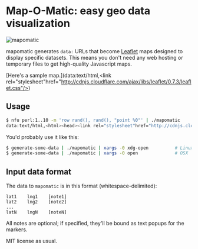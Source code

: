 # Map-O-Matic: easy geo data visualization
![mapomatic](http://spencertipping.com/bassomatic.jpg)

mapomatic generates `data:` URLs that become [Leaflet](http://leafletjs.com)
maps designed to display specific datasets. This means you don't need any web
hosting or temporary files to get high-quality Javascript maps.

[Here's a sample map.](data:text/html,<html><head><link rel="stylesheet"href="http://cdnjs.cloudflare.com/ajax/libs/leaflet/0.7.3/leaflet.css"/><script src="http://cdnjs.cloudflare.com/ajax/libs/leaflet/0.7.3/leaflet.js"></script><script src="http://code.jquery.com/jquery-1.11.3.min.js"></script><style>body {margin: 0}</style></head><body id='map'><script type='geodata'>0.03794717959045 0.294340659023391~0.141252322160778 0.337141188184383~0.532424359710678 0.174989649312906~0.894442954703063 0.0753170373328302~0.660416424498553 0.939706658770547~0.0644406422668844 0.109259113426994~0.118253071356765 0.15097694642624~0.819710435186149 0.981004447530829~0.639516767784531 0.997362260123765~0.462696370732782 0.771720845558782~0.510691538287478 0.143688347704071</script><script>$(function () {var rf = function () {if ($('#map').height() !== $(window).height())$('#map').height($(window).height());};$(window).resize(rf);setTimeout(rf, 100);var m = L.map('map');L.tileLayer('http://{s}.tile.osm.org/{z}/{x}/{y}.png',{attribution: '&copy; <a href="http://osm.org/copyright">OpenStreetMap</a> contributors'}).addTo(m);var sy = 0, sx = 0;var ls = $('script[type="geodata"]').text().replace(/^\s*|\s*$/g, '').split(/~/);for (var i = 0, l = ls.length; i < l; ++i) {var ps = ls[i].split(/\s+/);var ll = [+ps[0], +ps[1]];L.marker(ll).addTo(m).bindPopup(ps.slice(2).join(' '));sy += ll[0];sx += ll[1];}m.setView([sy / ls.length, sx / ls.length], 4);});</script></body></html>)

## Usage
```sh
$ nfu perl:1..10 -m 'row rand(), rand(), "point %0"' | ./mapomatic
data:text/html,<html><head><link rel="stylesheet"href="http://cdnjs.cloudflare.com/ajax/libs/leaflet/0.7.3/leaflet.css"/><script src="http://cdnjs.cloudflare.com/ajax/libs/leaflet/0.7.3/leaflet.js"></script><script src="http://code.jquery.com/jquery-1.11.3.min.js"></script><style>body {margin: 0}</style></head><body id='map'><script type='geodata'>0.03794717959045 0.294340659023391~0.141252322160778 0.337141188184383~0.532424359710678 0.174989649312906~0.894442954703063 0.0753170373328302~0.660416424498553 0.939706658770547~0.0644406422668844 0.109259113426994~0.118253071356765 0.15097694642624~0.819710435186149 0.981004447530829~0.639516767784531 0.997362260123765~0.462696370732782 0.771720845558782~0.510691538287478 0.143688347704071</script><script>$(function () {var rf = function () {if ($('#map').height() !== $(window).height())$('#map').height($(window).height());};$(window).resize(rf);setTimeout(rf, 100);var m = L.map('map');L.tileLayer('http://{s}.tile.osm.org/{z}/{x}/{y}.png',{attribution: '&copy; <a href="http://osm.org/copyright">OpenStreetMap</a> contributors'}).addTo(m);var sy = 0, sx = 0;var ls = $('script[type="geodata"]').text().replace(/^\s*|\s*$/g, '').split(/~/);for (var i = 0, l = ls.length; i < l; ++i) {var ps = ls[i].split(/\s+/);var ll = [+ps[0], +ps[1]];L.marker(ll).addTo(m).bindPopup(ps.slice(2).join(' '));sy += ll[0];sx += ll[1];}m.setView([sy / ls.length, sx / ls.length], 4);});</script></body></html>
```

You'd probably use it like this:

```sh
$ generate-some-data | ./mapomatic | xargs -0 xdg-open          # Linux
$ generate-some-data | ./mapomatic | xargs -0 open              # OSX
```

## Input data format
The data to `mapomatic` is in this format (whitespace-delimited):

```
lat1    lng1    [note1]
lat2    lng2    [note2]
...
latN    lngN    [noteN]
```

All notes are optional; if specified, they'll be bound as text popups for the
markers.

MIT license as usual.
